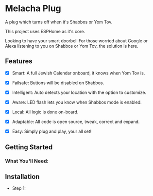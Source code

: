# Melacha Plug
A plug which turns off when it's Shabbos or Yom Tov.

This project uses ESPHome as it's core.


Looking to have your smart doorbell For those worried about Google or Alexa listening to you on Shabbos or Yom Tov, the solution is here.


## Features
- [x] Smart: A full Jewish Calendar onboard, it knows when Yom Tov is. 
- [x] Failsafe: Buttons will be disabled on Shabbos. 
- [x] Intelligent: Auto detects your location with the option to customize. 
- [x] Aware: LED flash lets you know when Shabbos mode is enabled.
- [x] Local: All logic is done on-board.
- [x] Adaptable: All code is open source, tweak, correct and expand.
- [x] Easy: Simply plug and play, your all set!



## Getting Started

### What You'll Need:


## Installation

- Step 1:
